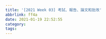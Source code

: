 ```yaml
---
title: '[2021 Week 03] 考試、報告、論文和批改'
abbrlink: ff4a
date: 2021-01-19 22:52:55
category:
tags:
---
```


